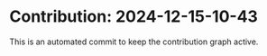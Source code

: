 # Contribution: 2024-12-15-10-43
This is an automated commit to keep the contribution graph active.
